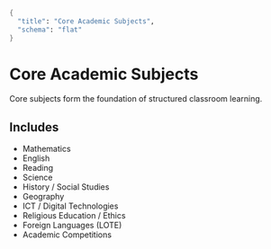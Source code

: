 ```meta
{
  "title": "Core Academic Subjects",
  "schema": "flat"
}
```

# Core Academic Subjects

Core subjects form the foundation of structured classroom learning.

## Includes

- Mathematics
- English
- Reading
- Science
- History / Social Studies
- Geography
- ICT / Digital Technologies
- Religious Education / Ethics
- Foreign Languages (LOTE)
- Academic Competitions
